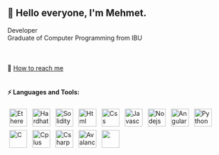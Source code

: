 ## 👋 Hello everyone, I'm Mehmet.
Developer<br>
Graduate of Computer Programming from IBU<br><br><br><br>
💬 [How to reach me](mailto:mehmetgulpolat@outlook.com)<br><br>
#### ⚡ Languages and Tools:
<p align="left">
<img src="https://upload.wikimedia.org/wikipedia/commons/thumb/0/05/Ethereum_logo_2014.svg/1257px-Ethereum_logo_2014.svg.png" alt="Ethereum" height="40" style="vertical-align:top; margin:4px">
<img src="https://seeklogo.com/images/H/hardhat-logo-888739EBB4-seeklogo.com.png" alt="Hardhat Ethereum" height="40" style="vertical-align:top; margin:4px">
<img src="https://upload.wikimedia.org/wikipedia/commons/thumb/9/98/Solidity_logo.svg/1200px-Solidity_logo.svg.png" alt="Solidity" height="40" style="vertical-align:top; margin:4px">
<img src="https://seeklogo.com/images/H/html5-logo-EF92D240D7-seeklogo.com.png" alt="Html" height="40" style="vertical-align:top; margin:4px">
<img src="https://seeklogo.com/images/C/css3-logo-8724075274-seeklogo.com.png" alt="Css" height="40" style="vertical-align:top; margin:4px">
<img src="https://seeklogo.com/images/J/javascript-js-logo-2949701702-seeklogo.com.png" alt="Javascript" height="40" style="vertical-align:top; margin:4px">
<img src="https://seeklogo.com/images/N/nodejs-logo-065257DE24-seeklogo.com.png" alt="Nodejs" height="40" style="vertical-align:top; margin:4px">
<img src="https://seeklogo.com/images/A/angular-logo-B76B1CDE98-seeklogo.com.png" alt="Angular" height="40" style="vertical-align:top; margin:4px">
<img src="https://seeklogo.com/images/P/python-logo-A32636CAA3-seeklogo.com.png" alt="Python" height="40" style="vertical-align:top; margin:4px">
<img src="https://seeklogo.com/images/C/c-programming-language-logo-9B32D017B1-seeklogo.com.png" alt="C" height="40" style="vertical-align:top; margin:4px">
<img src="https://seeklogo.com/images/C/c-logo-43CE78FF9C-seeklogo.com.png" alt="Cplus" height="40" style="vertical-align:top; margin:4px">
<img src="https://seeklogo.com/images/C/c-sharp-c-logo-02F17714BA-seeklogo.com.png" alt="Csharp" height="40" style="vertical-align:top; margin:4px">
<img src="https://www.prasm.io/wp-content/uploads/2021/04/avalanche-avax-logo.png" alt="Avalanche" height="40" style="vertical-align:top; margin:4px">
<img src="" alt="" height="40" style="vertical-align:top; margin:4px">
</p>
